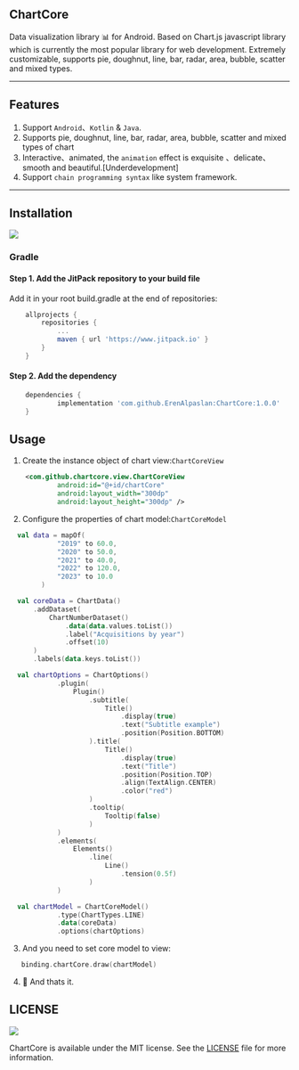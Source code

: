 ## ChartCore
Data visualization library 📊 for Android. Based on Chart.js javascript library which is currently the most popular library for web development. Extremely customizable, supports pie, doughnut, line, bar, radar, area, bubble, scatter and mixed types.

***
## Features

1. Support `Android`、`Kotlin` & `Java`.
2. Supports pie, doughnut, line, bar, radar, area, bubble, scatter and mixed types of chart
3. Interactive、animated, the `animation` effect is exquisite 、delicate、 smooth and beautiful.[Underdevelopment] 
4. Support `chain programming syntax` like system framework.

***
## Installation
[![](https://jitpack.io/v/ErenAlpaslan/ChartCore.svg)](https://jitpack.io/#ErenAlpaslan/ChartCore)

### Gradle
#### Step 1. Add the JitPack repository to your build file

Add it in your root build.gradle at the end of repositories:

```groovy
	allprojects {
		repositories {
			...
			maven { url 'https://www.jitpack.io' }
		}
	}
```
	
#### Step 2. Add the dependency

```groovy
	dependencies {
	        implementation 'com.github.ErenAlpaslan:ChartCore:1.0.0'
	}
```

## Usage

1. Create the instance object of chart view:`ChartCoreView`
```xml
    <com.github.chartcore.view.ChartCoreView
            android:id="@+id/chartCore"
            android:layout_width="300dp"
            android:layout_height="300dp" />
```
2. Configure the properties of chart model:`ChartCoreModel`
```kotlin  
  val data = mapOf(
            "2019" to 60.0,
            "2020" to 50.0,
            "2021" to 40.0,
            "2022" to 120.0,
            "2023" to 10.0
        )

  val coreData = ChartData()
      .addDataset(
          ChartNumberDataset()
              .data(data.values.toList())
              .label("Acquisitions by year")
              .offset(10)
      )
      .labels(data.keys.toList())

  val chartOptions = ChartOptions()
            .plugin(
                Plugin()
                    .subtitle(
                        Title()
                            .display(true)
                            .text("Subtitle example")
                            .position(Position.BOTTOM)
                    ).title(
                        Title()
                            .display(true)
                            .text("Title")
                            .position(Position.TOP)
                            .align(TextAlign.CENTER)
                            .color("red")
                    )
                    .tooltip(
                        Tooltip(false)
                    )
            )
            .elements(
                Elements()
                    .line(
                        Line()
                            .tension(0.5f)
                    )
            )

  val chartModel = ChartCoreModel()
            .type(ChartTypes.LINE)
            .data(coreData)
            .options(chartOptions)
```
3. And you need to set core model to view: 

```kotlin  
   binding.chartCore.draw(chartModel)
```

4. 🚀 And thats it.

## LICENSE

![](https://upload.wikimedia.org/wikipedia/commons/thumb/f/f8/License_icon-mit-88x31-2.svg/128px-License_icon-mit-88x31-2.svg.png)

ChartCore is available under the MIT license. See the [LICENSE](https://github.com/ErenAlpaslan/ChartCore/blob/master/LICENSE) file for more information. 
